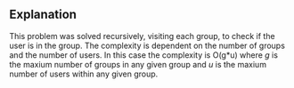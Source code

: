 ## Explanation

This problem was solved recursively, visiting each group, to check if the user is in the group.  The complexity is dependent on the number of groups and the number of users.  In this case the complexity is O(g*u) where _g_ is the maxium number of groups in any given group and _u_ is the maxium number of users within any given group.
